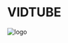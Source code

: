 # VIDTUBE

![logo](https://user-images.githubusercontent.com/72864817/187042905-f7897316-eaf8-4ee3-bcff-5924d5af4f09.png)
